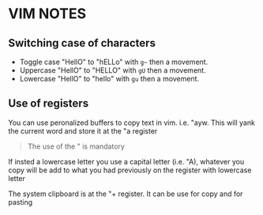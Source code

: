 # VIM NOTES

## Switching case of characters
* Toggle case "HellO" to "hELLo" with `g~` then a movement.
* Uppercase "HellO" to "HELLO" with `gU` then a movement.
* Lowercase "HellO" to "hello" with `gu` then a movement.

## Use of registers
You can use peronalized buffers to copy text in vim. i.e. "ayw.
This will yank the current word and store it at the "a register
> The use of the " is mandatory

If insted a lowercase letter you use a capital letter  (i.e. "A), 
whatever you copy will be add to what you had previously on the 
register with lowercase letter

The system clipboard is at the "+ register. It can be use for copy
and for pasting
